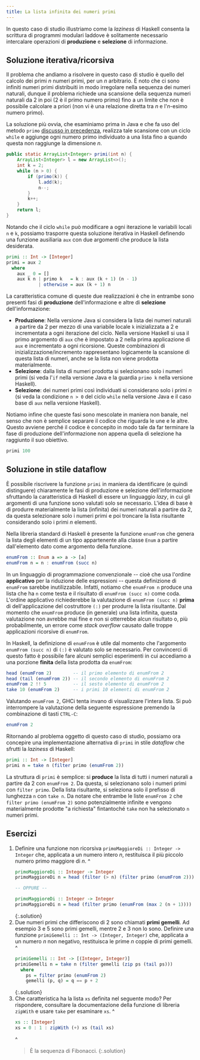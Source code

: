 ```yaml
---
title: La lista infinita dei numeri primi
---
```


In questo caso di studio illustriamo come la *laziness* di Haskell
consenta la scrittura di programmi modulari laddove è solitamente
necessario intercalare operazioni di **produzione** e **selezione**
di informazione.

## Soluzione iterativa/ricorsiva

Il problema che andiamo a risolvere in questo caso di studio è
quello del calcolo dei primi $n$ numeri primi, per un $n$
arbitrario. È noto che ci sono infiniti numeri primi distribuiti in
modo irregolare nella sequenza dei numeri naturali, dunque il
problema richiede una scansione della sequenza numeri naturali da 2
in poi (2 è il primo numero primo) fino a un limite che non è
possibile calcolare a priori (non vi è una relazione diretta tra $n$
e l'$n$-esimo numero primo).

La soluzione più ovvia, che esaminiamo prima in Java e che fa uso
del metodo `primo` [discusso in
precedenza](Iterazione.html#descrizione-del-problema), realizza tale
scansione con un ciclo `while` e aggiunge ogni numero primo
individuato a una lista fino a quando questa non raggiunge la
dimensione $n$.

``` java
public static ArrayList<Integer> primi(int n) {
    ArrayList<Integer> l = new ArrayList<>();
    int k = 2;
    while (n > 0) {
        if (primo(k)) {
            l.add(k);
            n--;
        }
        k++;
    }
    return l;
}
```

Notando che il ciclo `while` può modificare a ogni iterazione le
variabili locali `n` e `k`, possiamo trasporre questa soluzione
iterativa in Haskell definendo una funzione ausiliaria `aux` con due
argomenti che produce la lista desiderata.

``` haskell
primi :: Int -> [Integer]
primi = aux 2
  where
    aux _ 0 = []
    aux k n | primo k   = k : aux (k + 1) (n - 1)
            | otherwise = aux (k + 1) n
```

La caratteristica comune di queste due realizzazioni è che in
entrambe sono presenti fasi di **produzione** dell'informazione e
altre di **selezione** dell'informazione:

* **Produzione**: Nella versione Java si considera la lista dei
  numeri naturali a partire da 2 per mezzo di una variabile locale
  `k` inizializzata a 2 e incrementata a ogni iterazione del
  ciclo. Nella versione Haskell si usa il primo argomento di `aux`
  che è impostato a 2 nella prima applicazione di `aux` e
  incrementato a ogni ricorsione. Queste combinazioni di
  inizializzazione/incremento rappresentano logicamente la scansione
  di questa lista di numeri, anche se la lista non viene prodotta
  materialmente.
* **Selezione**: dalla lista di numeri prodotta si selezionano solo
  i numeri primi (si veda l'`if` nella versione Java e la guardia
  `primo k` nella versione Haskell).
* **Selezione**: dei numeri primi così individuati si considerano
  solo i primi $n$ (si veda la condizione `n > 0` del ciclo `while`
  nella versione Java e il caso base di `aux` nella versione
  Haskell).

Notiamo infine che queste fasi sono mescolate in maniera non banale,
nel senso che non è semplice separare il codice che riguarda le une
e le altre. Questo avviene perché il codice è concepito in modo tale
da far terminare la fase di produzione dell'informazione non appena
quella di selezione ha raggiunto il suo obiettivo.

``` haskell
primi 100
```

## Soluzione in stile dataflow

È possibile riscrivere la funzione `primi` in maniera da
identificare (e quindi distinguere) chiaramente le fasi di
produzione e selezione dell'informazione sfruttando la
caratteristica di Haskell di essere un linguaggio *lazy*, in cui gli
argomenti di una funzione sono valutati solo se necessario. L'idea
di base è di produrre materialmente la lista (infinita) dei numeri
naturali a partire da 2, da questa selezionare solo i numeri primi e
poi troncare la lista risultante considerando solo i primi $n$
elementi.

Nella libreria standard di Haskell è presente la funzione `enumFrom`
che genera la lista degli elementi di un tipo appartenente alla
classe `Enum` a partire dall'elemento dato come argomento della
funzione.

``` haskell
enumFrom :: Enum a => a -> [a]
enumFrom n = n : enumFrom (succ n)
```

In un linguaggio di programmazione convenzionale -- cioè che usa
l'ordine **applicativo** per la riduzione delle espressioni --
questa definizione di `enumFrom` sarebbe inutilizzabile. Infatti,
notiamo che `enumFrom n` produce una lista che ha `n` come testa e
il risultato di `enumFrom (succ n)` come coda. L'ordine applicativo
richiederebbe la valutazione di `enumFrom (succ n)` **prima** di
dell'applicazione del costruttore `(:)` per produrre la lista
risultante. Dal momento che `enumFrom` produce (in generale) una
lista infinita, questa valutazione non avrebbe mai fine e non si
otterrebbe alcun risultato o, più probabilmente, un errore come
*stack overflow* causato dalle troppe applicazioni ricorsive di
`enumFrom`.

In Haskell, la definizione di `enumFrom` è utile dal momento che
l'argomento `enumFrom (succ n)` di `(:)` è valutato solo se
necessario. Per convincerci di questo fatto è possibile fare alcuni
semplici esperimenti in cui accediamo a una porzione **finita**
della lista prodotta da `enumFrom`:

``` haskell
head (enumFrom 2)        -- il primo elemento di enumFrom 2
head (tail (enumFrom 2)) -- il secondo elemento di enumFrom 2
enumFrom 2 !! 5          -- il sesto elemento di enumFrom 2
take 10 (enumFrom 2)     -- i primi 10 elementi di enumFrom 2
```

Valutando `enumFrom 2`, GHCi tenta invano di visualizzare l'intera
lista. Si può interrompere la valutazione della seguente espressione
premendo la combinazione di tasti `CTRL-C`:

``` haskell
enumFrom 2
```

Ritornando al problema oggetto di questo caso di studio, possiamo
ora concepire una implementazione alternativa di `primi` in stile
*dataflow* che sfrutti la *laziness* di Haskell:

``` haskell
primi :: Int -> [Integer]
primi n = take n (filter primo (enumFrom 2))
```

La struttura di `primi` è semplice: si **produce** la lista di tutti
i numeri naturali a partire da 2 con `enumFrom 2`. Da questa, si
selezionano solo i numeri primi con `filter primo`. Della lista
risultante, si seleziona solo il prefisso di lunghezza `n` con `take
n`. Da notare che entrambe le liste `enumFrom 2` che `filter primo
(enumFrom 2)` sono potenzialmente infinite e vengono materialmente
prodotte "a richiesta" fintantoché `take` non ha selezionato `n`
numeri primi.

## Esercizi

1. Definire una funzione non ricorsiva `primoMaggioreDi :: Integer ->
   Integer` che, applicata a un numero intero $n$, restituisca il più
   piccolo numero primo maggiore di $n$.
   ^
   ``` haskell
   primoMaggioreDi :: Integer -> Integer
   primoMaggioreDi n = head (filter (> n) (filter primo (enumFrom 2)))

   -- OPPURE --

   primoMaggioreDi :: Integer -> Integer
   primoMaggioreDi n = head (filter primo (enumFrom (max 2 (n + 1))))
   ```
   {:.solution}
2. Due numeri primi che differiscono di 2 sono chiamati **primi
   gemelli**. Ad esempio 3 e 5 sono primi gemelli, mentre 2 e 3 non
   lo sono. Definire una funzione `primiGemelli :: Int -> (Integer,
   Integer)` che, applicata a un numero $n$ non negativo,
   restituisca le prime $n$ coppie di primi gemelli.
   ^
   ``` haskell
   primiGemelli :: Int -> [(Integer, Integer)]
   primiGemelli n = take n (filter gemelli (zip ps (tail ps)))
     where
       ps = filter primo (enumFrom 2)
       gemelli (p, q) = q == p + 2
   ```
   {:.solution}
3. Che caratteristica ha la lista `xs` definita nel seguente modo?
   Per rispondere, consultare la documentazione della funzione di
   libreria `zipWith` e usare `take` per esaminare `xs`.
   ^
   ``` haskell
   xs :: [Integer]
   xs = 0 : 1 : zipWith (+) xs (tail xs)
   ```
   ^
   > È la sequenza di Fibonacci.
   {:.solution}
